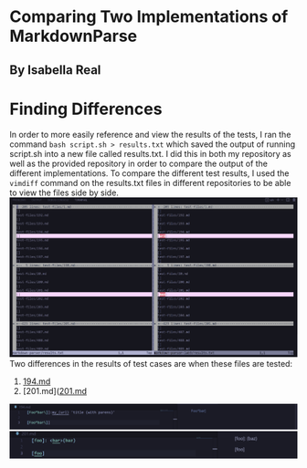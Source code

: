 # Comparing Two Implementations of MarkdownParse
## By Isabella Real

# Finding Differences
In order to more easily reference and view the results of the tests, I ran the command `bash script.sh > results.txt` which saved the output of running script.sh into a new file called results.txt.  I did this in both my repository as well as the provided repository in order to compare the output of the different implementations. To compare the different test results, I used the `vimdiff` command on the results.txt files in different repositories to be able to view the files side by side.
![vimdiff view](vimdiff1.png)
Two differences in the results of test cases are when these files are tested:
1. [194.md](https://github.com/nidhidhamnani/markdown-parser/blob/main/test-files/194.md)
2. [201.md]([201.md](https://github.com/nidhidhamnani/markdown-parser/blob/main/test-files/201.md)

![Expected Output for 194.md](expectedOutput194.png)
![Expected Output for 201.md](expectedOutput201.png)
